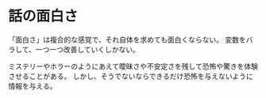 # 話の面白さ

「面白さ」は複合的な感覚で、それ自体を求めても面白くならない。
変数をバラして、一つ一つ改善していくしかない。

ミステリーやホラーのようにあえて曖昧さや不安定さを残して恐怖や驚きを体験させることがある。
しかし、そうでないならできるだけ恐怖を与えないように情報を与える。
